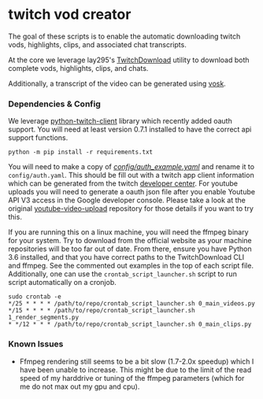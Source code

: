 # twitch vod creator

The goal of these scripts is to enable the automatic downloading twitch vods, highlights, clips, and associated chat transcripts.

At the core we leverage lay295's [TwitchDownload](https://github.com/lay295/TwitchDownloader) utility to download both complete vods, highlights, clips, and chats.

Additionally, a transcript of the video can be generated using [vosk](https://github.com/alphacep/vosk-api).

### Dependencies & Config

We leverage [python-twitch-client](https://github.com/tsifrer/python-twitch-client) library which recently added oauth support.
You will need at least version 0.7.1 installed to have the correct api support functions.

`python -m pip install -r requirements.txt`

You will need to make a copy of *[config/auth_example.yaml](config/auth_example.yaml)* and rename it to `config/auth.yaml`.
This should be fill out with a twitch app client information which can be generated from the twitch [developer center](https://dev.twitch.tv/console/apps).
For youtube uploads you will need to generate a oauth json file after you enable Youtube API V3 access in the Google developer console.
Please take a look at the original [youtube-video-upload](https://github.com/remorses/youtube-video-upload) repository for those details if you want to try this.

If you are running this on a linux machine, you will need the ffmpeg binary for your system.
Try to download from the official website as your machine repositories will be too far out of date.
From there, ensure you have Python 3.6 installed, and that you have correct paths to the TwitchDownload CLI and ffmpeg.
See the commented out examples in the top of each script file.
Additionally, one can use the `crontab_script_launcher.sh` script to run script automatically on a cronjob.

```
sudo crontab -e
*/25 * * * * /path/to/repo/crontab_script_launcher.sh 0_main_videos.py
*/15 * * * * /path/to/repo/crontab_script_launcher.sh 1_render_segments.py
* */12 * * * /path/to/repo/crontab_script_launcher.sh 0_main_clips.py
```
### Known Issues

* Ffmpeg rendering still seems to be a bit slow (1.7-2.0x speedup) which I have been unable to increase.
This might be due to the limit of the read speed of my harddrive or tuning of the ffmpeg parameters (which for me do not max out my gpu and cpu).
